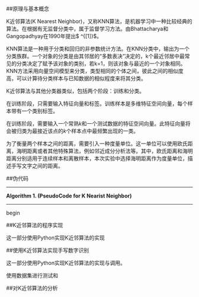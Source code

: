 ##原理与基本概念

K近邻算法(K Nearest Neighbor)，又称KNN算法，是机器学习中一种比较经典的算法。在根据有无监督分类中，属于监督学习方法。由Bhattacharya和Gangopadhyay在1990年提出$ ^{[1]}$。

KNN算法是一种用于分类和回归的非参数统计方法。在KNN分类中，输出为一个分类族群。一个对象的分类是由其邻居的“多数表决”决定的，k个最近邻居中最常见的分类决定了赋予该对象的类别，若k=1，则该对象与最近的一个对象相同。KNN方法采用向量空间模型来分类，类型相同的个体之间，彼此之间的相似度高，可以计算待分类样本与已知数据的相似程度来将其分类。

K近邻算法与其他分类器类似，包括两个阶段：训练和分类。

在训练阶段，只需要输入特征向量和标签。训练样本是多维特征空间向量，每个样本带有一个类别标签。

在训练阶段，需要输入一个常熟$k$和一个测试数据的特征空间向量。此特征向量将会被归类为最接近该点的$k$个样本点中最频繁出现的一类。

为了衡量两个样本之间的距离，需要引入一种度量单位。这一单位可以使用欧氏距离，海明距离或者其他特殊算法，例如邻近成分分析法等。其中，欧氏距离和海明距离分别适用于连续样本和离散样本，本次实验中选择海明距离作为度量单位，描述手写文字之间的距离。

##伪代码

***

__Algorithm 1. (PseudoCode for K Nearist Neighbor)__

***

begin



##K近邻算法的程序实现

这一部分使用Python实现K近邻算法的实现

##使用K近邻算法实现手写数字识别

这一部分使用Python实现K近邻算法的实现与调用。

使用数据集进行测试和

##对K近邻算法的分析
